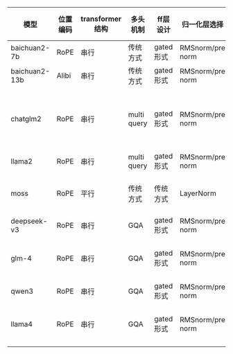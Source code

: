 | 模型            | 位置编码  | transformer结构 | 多头机制        | ff层设计   | 归一化层选择           | 激活函数      | 是否使用bias            |
| ------------- | ----- | ------------- | ----------- | ------- | ---------------- | --------- | ------------------- |
| baichuan2-7b  | RoPE  | 串行            | 传统方式        | gated形式 | RMSnorm/pre norm | SiLU      | 无bias    |
| baichuan2-13b | Alibi | 串行            | 传统方式        | gated形式 | RMSnorm/pre norm | SiLU      | 无bias    |
| chatglm2      | RoPE  | 串行            | multi query | gated形式 | RMSnorm/pre norm | SiLU      | qkv有bias，其他线性层无bias |
| llama2        | RoPE  | 串行            | multi query | gated形式 | RMSnorm/pre norm | SiLU      | 无bias    |
| moss          | RoPE  | 平行            | 传统方式        | 传统方式    | LayerNorm        | gelu\_new | sa无bias，ff有bias     |
| deepseek-v3   | RoPE  | 串行            | GQA         | gated形式 | RMSnorm/pre norm | SiLU      | 无bias    |
| glm-4         | RoPE  | 串行            | GQA         | gated形式 | RMSnorm/pre norm | SiLU      | qkv有bias，其余无bias    |
| qwen3         | RoPE  | 串行            | GQA         | gated形式 | RMSnorm/pre norm | SiLU      | 无bias    |
| llama4        | RoPE  | 串行            | GQA         | gated形式 | RMSnorm/pre norm | SiLU      | qkv有bias，其余无bias    |
